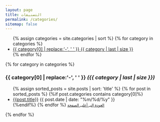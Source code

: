 ```yaml
---
layout: page
title: التصنيفات
permalink: /categories/
sitemap: false
---
```

<div class="categories">
    <a name="top"></a>
    <ul>
    {% assign categories = site.categories | sort %}
    {% for category in categories %}
    <li>
        <a href="#{{ category | first | slugify }}">{{ category[0] | replace:'-', ' ' }} <span>{{ category | last | size }}</span></a>
    </li>
    {% endfor %}
    </ul>
</div>


<div id="blog-index">
    {% for category in categories %}
        <h3 class="archivetitle">
            <a name="{{ category[0] }}"></a>
            {{ category[0] | replace:'-', ' ' }}
            <i class="badge">({{ category | last | size }})</i>
        </h3>
        <ul class="side-nav">
            {% assign sorted_posts = site.posts | sort: 'title' %}
            {% for post in sorted_posts %}
                {%if post.categories contains category[0]%}
                    <li>
                    <a href="{{ site.baseurl }}{{ post.url }}">{{post.title}}</a>
                    <span id="data-category"> {{ post.date |  date: "%m/%d/%y" }} </span>
                    </li>
                {%endif%}
            {% endfor %}
        <a href="/categories/#top" class="top">
            <small>العودة إلى أعلى الصفحة</small>
          </a>
        </ul>
    {% endfor %}
</div>
